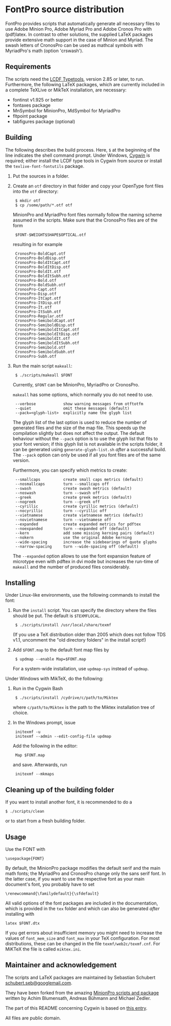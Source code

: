 FontPro source distribution
===========================

FontPro provides scripts that automatically generate all necessary
files to use Adobe Minion Pro, Adobe Myriad Pro and Adobe Cronos Pro
with (pdf)latex.  In contrast to other solutions, the supplied LaTeX
packages provide extensive math support in the case of Minion and
Myriad.  The swash letters of CronosPro can be used as mathcal symbols
with MyriadPro's math (option 'crswash').


Requirements
------------

The scripts need the [LCDF Typetools](http://www.lcdf.org/type/),
version 2.85 or later, to run.  Furthermore, the following LaTeX
packages, which are currently included in a complete TeXLive or MikTeX
installation, are necessary:

* fontinst v1.925 or better
* fontaxes package
* MnSymbol for MinionPro, MdSymbol for MyriadPro
* fltpoint package
* tabfigures package (optional)


Building
--------

The following describes the build process. Here, `$` at the beginning
of the line indicates the shell command prompt. Under Windows,
[Cygwin](http://www.cygwin.com/) is required; either install the LCDF
type tools in Cygwin from source or install the
`texlive-font-fontutils` package.

1. Put the sources in a folder.
2. Create an `otf` directory in that folder and copy your OpenType
   font files into the `otf` directory:

        $ mkdir otf
        $ cp /some/path/*.otf otf

   MinionPro and MyriadPro font files normally follow the naming
   scheme assumed in the scripts. Make sure that the CronosPro files
   are of the form

        $FONT-$WEIGHT$SHAPE$OPTICAL.otf

   resulting in for example

        CronosPro-BoldCapt.otf
        CronosPro-BoldDisp.otf
        CronosPro-BoldItCapt.otf
        CronosPro-BoldItDisp.otf
        CronosPro-BoldIt.otf
        CronosPro-BoldItSubh.otf
        CronosPro-Bold.otf
        CronosPro-BoldSubh.otf
        CronosPro-Capt.otf
        CronosPro-Disp.otf
        CronosPro-ItCapt.otf
        CronosPro-ItDisp.otf
        CronosPro-It.otf
        CronosPro-ItSubh.otf
        CronosPro-Regular.otf
        CronosPro-SemiboldCapt.otf
        CronosPro-SemiboldDisp.otf
        CronosPro-SemiboldItCapt.otf
        CronosPro-SemiboldItDisp.otf
        CronosPro-SemiboldIt.otf
        CronosPro-SemiboldItSubh.otf
        CronosPro-Semibold.otf
        CronosPro-SemiboldSubh.otf
        CronosPro-Subh.otf 

3. Run the main script `makeall`:

        $ ./scripts/makeall $FONT

   Currently, `$FONT` can be MinionPro, MyriadPro or CronosPro.

   `makeall` has some options, which normally you do not need to use.

        --verbose            show warning messages from otftotfm
        --quiet              omit these messages (default)
        --pack=<glyph-list>  explicitly name the glyph list

   The glyph list of the last option is used to reduce the number of
   generated files and the size of the map file. This speeds up the
   compilation slightly but does not affect the output. The default
   behaviour without the `--pack` option is to use the glyph list that
   fits to your font version; if this glyph list is not available in
   the scripts folder, it can be generated using
   `generate-glyph-list.sh` _after_ a successful build. The `--pack`
   option can only be used if all you font files are of the same
   version.

   Furthermore, you can specify which metrics to create:

        --smallcaps          create small caps metrics (default)
        --nosmallcaps        turn --smallcaps off
        --swash              create swash metrics (default)
        --noswash            turn --swash off
        --greek              create greek metrics (default)
        --nogreek            turn --greek off
        --cyrillic           create cyrillic metrics (default)
        --nocyrillic         turn --cyrillic off
        --vietnamese         create vietnamese metrics (default)
        --novietnamese       turn --vietnamese off
        --expanded           create expanded metrics for pdftex
        --noexpanded         turn --expanded off (default)
        --kern               add some missing kerning pairs (default)
        --nokern             use the original Adobe kerning
        --wide-spacing       increase the sidebearings of quote glyphs
        --narrow-spacing     turn --wide-spacing off (default)

   The `--expanded` option allows to use the font expansion feature of
   microtype even with pdftex in dvi mode but increases the run-time
   of `makeall` and the number of produced files considerably.


Installing
----------

Under Linux-like environments, use the following commands to install
the font:

1. Run the `install` script. You can specify the directory where the
   files should be put. The default is `$TEXMFLOCAL`.

        $ ./scripts/install /usr/local/share/texmf

   (If you use a TeX distribution older than 2005 which does not
   follow TDS v1.1, uncomment the "old directory folders" in the
   install script!)

2. Add `$FONT.map` to the default font map files by

        $ updmap --enable Map=$FONT.map

   For a system-wide installation, use `updmap-sys` instead of
   `updmap`.

Under Windows with MikTeX, do the following: 

1. Run in the Cygwin Bash

        $ ./scripts/install /cydrive/c/path/to/Miktex

   where `c/path/to/Miktex` is the path to the Miktex installation
   tree of choice.

2. In the Windows prompt, issue

        initexmf -u
        initexmf --admin --edit-config-file updmap

   Add the following in the editor:

        Map $FONT.map

   and save. Afterwards, run

        initexmf --mkmaps


Cleaning up of the building folder
----------------------------------

If you want to install another font, it is recommended to do a

    $ ./scripts/clean

or to start from a fresh building folder.


Usage
-----

Use the FONT with

    \usepackage{FONT}

By default, the MinionPro package modifies the default serif and the
main math fonts; the MyriadPro and CronosPro change only the sans
serif font. In the latter case, if you want to use the respective font
as your main document's font, you probably have to set

    \renewcommand{\familydefault}{\sfdefault}

All valid options of the font packages are included in the
documentation, which is provided in the `tex` folder and which can
also be generated _after_ installing with

    latex $FONT.dtx

If you get errors about insufficient memory you might need to increase
the values of `font_mem_size` and `font_max` in your TeX
configuration. For most distributions, these can be changed in the
file `texmf/web2c/texmf.cnf`. For MiKTeX the file is called
`miktex.ini`.


Maintainer and acknowledgement
------------------------------

The scripts and LaTeX packages are maintained by Sebastian Schubert
<schubert.seb@googlemail.com>.

They have been forked from the amazing [MinionPro scripts and
package](http://developer.berlios.de/projects/minionpro) written by
Achim Blumensath, Andreas Bühmann and Michael Zedler.

The part of this README concerning Cygwin is based on [this
entry](http://tex.stackexchange.com/a/87568/11605).

All files are public domain.
